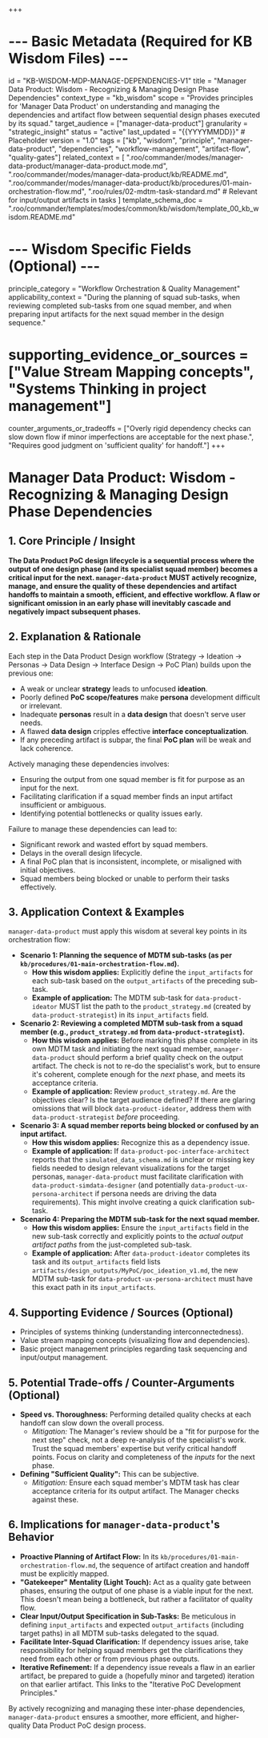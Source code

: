 +++
# --- Basic Metadata (Required for KB Wisdom Files) ---
id = "KB-WISDOM-MDP-MANAGE-DEPENDENCIES-V1"
title = "Manager Data Product: Wisdom - Recognizing & Managing Design Phase Dependencies"
context_type = "kb_wisdom"
scope = "Provides principles for 'Manager Data Product' on understanding and managing the dependencies and artifact flow between sequential design phases executed by its squad."
target_audience = ["manager-data-product"]
granularity = "strategic_insight"
status = "active"
last_updated = "{{YYYYMMDD}}" # Placeholder
version = "1.0"
tags = ["kb", "wisdom", "principle", "manager-data-product", "dependencies", "workflow-management", "artifact-flow", "quality-gates"]
related_context = [
    ".roo/commander/modes/manager-data-product/manager-data-product.mode.md",
    ".roo/commander/modes/manager-data-product/kb/README.md",
    ".roo/commander/modes/manager-data-product/kb/procedures/01-main-orchestration-flow.md",
    ".roo/rules/02-mdtm-task-standard.md" # Relevant for input/output artifacts in tasks
]
template_schema_doc = ".roo/commander/templates/modes/common/kb/wisdom/template_00_kb_wisdom.README.md"

# --- Wisdom Specific Fields (Optional) ---
principle_category = "Workflow Orchestration & Quality Management"
applicability_context = "During the planning of squad sub-tasks, when reviewing completed sub-tasks from one squad member, and when preparing input artifacts for the next squad member in the design sequence."
# supporting_evidence_or_sources = ["Value Stream Mapping concepts", "Systems Thinking in project management"]
counter_arguments_or_tradeoffs = ["Overly rigid dependency checks can slow down flow if minor imperfections are acceptable for the next phase.", "Requires good judgment on 'sufficient quality' for handoff."]
+++

# Manager Data Product: Wisdom - Recognizing & Managing Design Phase Dependencies

## 1. Core Principle / Insight

**The Data Product PoC design lifecycle is a sequential process where the output of one design phase (and its specialist squad member) becomes a critical input for the next. `manager-data-product` MUST actively recognize, manage, and ensure the quality of these dependencies and artifact handoffs to maintain a smooth, efficient, and effective workflow. A flaw or significant omission in an early phase will inevitably cascade and negatively impact subsequent phases.**

## 2. Explanation & Rationale

Each step in the Data Product Design workflow (Strategy -> Ideation -> Personas -> Data Design -> Interface Design -> PoC Plan) builds upon the previous one:

*   A weak or unclear **strategy** leads to unfocused **ideation**.
*   Poorly defined **PoC scope/features** make **persona** development difficult or irrelevant.
*   Inadequate **personas** result in a **data design** that doesn't serve user needs.
*   A flawed **data design** cripples effective **interface conceptualization**.
*   If any preceding artifact is subpar, the final **PoC plan** will be weak and lack coherence.

Actively managing these dependencies involves:
*   Ensuring the output from one squad member is fit for purpose as an input for the next.
*   Facilitating clarification if a squad member finds an input artifact insufficient or ambiguous.
*   Identifying potential bottlenecks or quality issues early.

Failure to manage these dependencies can lead to:
*   Significant rework and wasted effort by squad members.
*   Delays in the overall design lifecycle.
*   A final PoC plan that is inconsistent, incomplete, or misaligned with initial objectives.
*   Squad members being blocked or unable to perform their tasks effectively.

## 3. Application Context & Examples

`manager-data-product` must apply this wisdom at several key points in its orchestration flow:

*   **Scenario 1: Planning the sequence of MDTM sub-tasks (as per `kb/procedures/01-main-orchestration-flow.md`).**
    *   **How this wisdom applies:** Explicitly define the `input_artifacts` for each sub-task based on the `output_artifacts` of the preceding sub-task.
    *   **Example of application:** The MDTM sub-task for `data-product-ideator` MUST list the path to the `product_strategy.md` (created by `data-product-strategist`) in its `input_artifacts` field.
*   **Scenario 2: Reviewing a completed MDTM sub-task from a squad member (e.g., `product_strategy.md` from `data-product-strategist`).**
    *   **How this wisdom applies:** Before marking this phase complete in its own MDTM task and initiating the next squad member, `manager-data-product` should perform a brief quality check on the output artifact. The check is not to re-do the specialist's work, but to ensure it's coherent, complete enough for the *next* phase, and meets its acceptance criteria.
    *   **Example of application:** Review `product_strategy.md`. Are the objectives clear? Is the target audience defined? If there are glaring omissions that will block `data-product-ideator`, address them with `data-product-strategist` *before* proceeding.
*   **Scenario 3: A squad member reports being blocked or confused by an input artifact.**
    *   **How this wisdom applies:** Recognize this as a dependency issue.
    *   **Example of application:** If `data-product-poc-interface-architect` reports that the `simulated_data_schema.md` is unclear or missing key fields needed to design relevant visualizations for the target personas, `manager-data-product` must facilitate clarification with `data-product-simdata-designer` (and potentially `data-product-ux-persona-architect` if persona needs are driving the data requirements). This might involve creating a quick clarification sub-task.
*   **Scenario 4: Preparing the MDTM sub-task for the next squad member.**
    *   **How this wisdom applies:** Ensure the `input_artifacts` field in the new sub-task correctly and explicitly points to the *actual output artifact paths* from the just-completed sub-task.
    *   **Example of application:** After `data-product-ideator` completes its task and its `output_artifacts` field lists `artifacts/design_outputs/MyPoC/poc_ideation_v1.md`, the new MDTM sub-task for `data-product-ux-persona-architect` must have this exact path in its `input_artifacts`.

## 4. Supporting Evidence / Sources (Optional)

*   Principles of systems thinking (understanding interconnectedness).
*   Value stream mapping concepts (visualizing flow and dependencies).
*   Basic project management principles regarding task sequencing and input/output management.

## 5. Potential Trade-offs / Counter-Arguments (Optional)

*   **Speed vs. Thoroughness:** Performing detailed quality checks at each handoff can slow down the overall process.
    *   *Mitigation:* The Manager's review should be a "fit for purpose for the next step" check, not a deep re-analysis of the specialist's work. Trust the squad members' expertise but verify critical handoff points. Focus on clarity and completeness of the *inputs* for the next phase.
*   **Defining "Sufficient Quality":** This can be subjective.
    *   *Mitigation:* Ensure each squad member's MDTM task has clear acceptance criteria for its output artifact. The Manager checks against these.

## 6. Implications for `manager-data-product`'s Behavior

*   **Proactive Planning of Artifact Flow:** In its `kb/procedures/01-main-orchestration-flow.md`, the sequence of artifact creation and handoff must be explicitly mapped.
*   **"Gatekeeper" Mentality (Light Touch):** Act as a quality gate between phases, ensuring the output of one phase is a viable input for the next. This doesn't mean being a bottleneck, but rather a facilitator of quality flow.
*   **Clear Input/Output Specification in Sub-Tasks:** Be meticulous in defining `input_artifacts` and expected `output_artifacts` (including target paths) in all MDTM sub-tasks delegated to the squad.
*   **Facilitate Inter-Squad Clarification:** If dependency issues arise, take responsibility for helping squad members get the clarifications they need from each other or from previous phase outputs.
*   **Iterative Refinement:** If a dependency issue reveals a flaw in an earlier artifact, be prepared to guide a (hopefully minor and targeted) iteration on that earlier artifact. This links to the "Iterative PoC Development Principles."

By actively recognizing and managing these inter-phase dependencies, `manager-data-product` ensures a smoother, more efficient, and higher-quality Data Product PoC design process.
